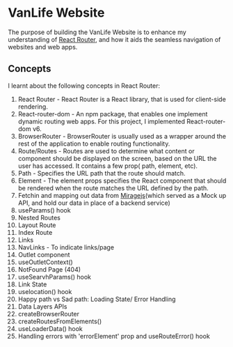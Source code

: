 # VanLife Website

The purpose of building the VanLife Website is to enhance my understanding of [React Router](https://www.reactrouter.com), and how it aids the seamless navigation of websites and web apps.

## Concepts

I learnt about the following concepts in React Router:

1. React Router - React Router is a React library, that is used for client-side rendering.
2. React-router-dom - An npm package, that enables one implement dynamic routing web apps. For this project, I implemented React-router-dom v6.
3. BrowserRouter - BrowserRouter is usually used as a wrapper around the rest of the application to enable routing functionality.
4. Route/Routes - Routes are used to determine what content or component should be displayed on the screen, based on the URL the user has accessed. It contains a few prop( path, element, etc).
5. Path - Specifies the URL path that the route should match.
6. Element - The element props specifies the React component that should be rendered when the route matches the URL defined by the path.
7. Fetchin and mapping out data from [Miragejs](https://www.miragejs.com)(which served as a Mock up API, and hold our data in place of a backend service)
8. useParams() hook
9. Nested Routes
10. Layout Route
11. Index Route
12. Links
13. NavLinks - To indicate links/page
14. Outlet component
15. useOutletContext()
16. NotFound Page (404)
17. useSearvhParams() hook
18. Link State
19. uselocation() hook
20. Happy path vs Sad path: Loading State/ Error Handling
21. Data Layers APIs
22. createBrowserRouter
23. createRoutesFromElements()
24. useLoaderData() hook
25. Handling errors with 'errorElement' prop and useRouteError() hook

